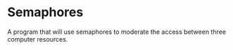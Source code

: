 # Semaphores
A program that will use semaphores to moderate the access between three computer resources.

